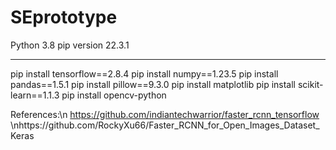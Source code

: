 # SEprototype

Python 3.8
pip version 22.3.1

---------------------
pip install tensorflow==2.8.4
pip install numpy==1.23.5
pip install pandas==1.5.1
pip install pillow==9.3.0
pip install matplotlib
pip install scikit-learn==1.1.3
pip install opencv-python


References:\n
https://github.com/indiantechwarrior/faster_rcnn_tensorflow
\nhttps://github.com/RockyXu66/Faster_RCNN_for_Open_Images_Dataset_Keras
